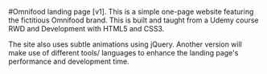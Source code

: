 #Omnifood landing page [v1].
This is a simple one-page website featuring the fictitious Omnifood brand. This is built and taught from a Udemy course RWD and Development with HTML5 and CSS3.

The site also uses subtle animations using jQuery. Another version will make use of different tools/ languages to enhance the landing page's performance and development time.
